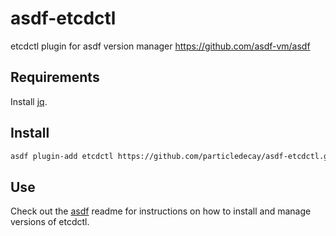# asdf-etcdctl
etcdctl plugin for asdf version manager https://github.com/asdf-vm/asdf

## Requirements
Install [jq](https://stedolan.github.io/jq/).

## Install
```bash
asdf plugin-add etcdctl https://github.com/particledecay/asdf-etcdctl.git
```

## Use
Check out the [asdf](https://github.com/asdf-vm/asdf) readme for instructions on how to install and manage versions of etcdctl.